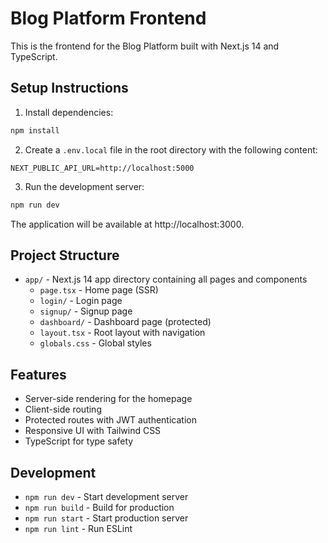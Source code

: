 # Blog Platform Frontend

This is the frontend for the Blog Platform built with Next.js 14 and TypeScript.

## Setup Instructions

1. Install dependencies:
```bash
npm install
```

2. Create a `.env.local` file in the root directory with the following content:
```
NEXT_PUBLIC_API_URL=http://localhost:5000
```

3. Run the development server:
```bash
npm run dev
```

The application will be available at http://localhost:3000.

## Project Structure

- `app/` - Next.js 14 app directory containing all pages and components
  - `page.tsx` - Home page (SSR)
  - `login/` - Login page
  - `signup/` - Signup page
  - `dashboard/` - Dashboard page (protected)
  - `layout.tsx` - Root layout with navigation
  - `globals.css` - Global styles

## Features

- Server-side rendering for the homepage
- Client-side routing
- Protected routes with JWT authentication
- Responsive UI with Tailwind CSS
- TypeScript for type safety

## Development

- `npm run dev` - Start development server
- `npm run build` - Build for production
- `npm run start` - Start production server
- `npm run lint` - Run ESLint
